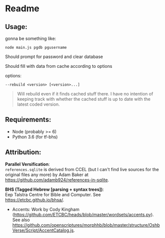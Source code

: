 # Readme

## Usage:

gonna be something like:

```
node main.js pgdb pgusername
```

Should prompt for password and clear database

Should fill with data from cache according to options

options:

`--rebuild <version> [<version>...]`

> Will rebuild <version> even if it finds cached stuff there. I have no intention of keeping track with whether the cached stuff is up to date with the latest coded version.

## Requirements:

 - Node (probably >= 6)
 - Python 3.6 (for tf-bhs)

## Attribution:

**Parallel Versification**:<br />
`references.sqlite` is derived from CCEL (but I can't find live sources for the original files any more) by Adam Baker at <https://github.com/adamb924/references-in-sqlite>.

**BHS (Tagged Hebrew [parsing + syntax trees])**:<br />
Eep Talstra Centre for Bible and Computer. See <https://etcbc.github.io/bhsa/>.

 - Accents: Work by Cody Kingham (<https://github.com/ETCBC/heads/blob/master/wordsets/accents.py>). See also <https://github.com/openscriptures/morphhb/blob/master/structure/OshbVerse/Script/AccentCatalog.js>.
